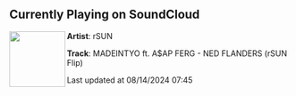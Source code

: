 ## Currently Playing on SoundCloud

[<img align="left" width="100" src="https://i1.sndcdn.com/artworks-pBaR2aRs20Cii2zu-puBy9A-t500x500.jpg">](https://soundcloud.com/rsun_music/madeintyo-ft-aap-ferg-ned-flanders-rsun-flip?in=saxurn/sets/team-serene)

**Artist**: rSUN 

**Track**: MADEINTYO ft. A$AP FERG - NED FLANDERS (rSUN Flip)

Last updated at 08/14/2024 07:45

